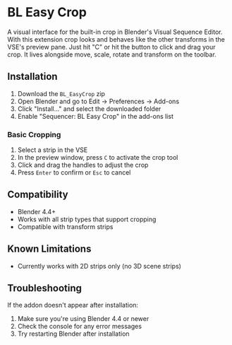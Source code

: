 # BL Easy Crop

A visual interface for the built-in crop in Blender's Visual Sequence Editor.  With this extension
crop looks and behaves like the other transforms in the VSE's preview pane.  Just hit "C" or hit the 
button to click and drag your crop.  It lives alongside move, scale, rotate and transform on the toolbar.  

## Installation

1. Download the `BL_EasyCrop` zip
2. Open Blender and go to Edit → Preferences → Add-ons
3. Click "Install..." and select the downloaded folder
4. Enable "Sequencer: BL Easy Crop" in the add-ons list

### Basic Cropping

1. Select a strip in the VSE
2. In the preview window, press `C` to activate the crop tool
3. Click and drag the handles to adjust the crop
4. Press `Enter` to confirm or `Esc` to cancel

## Compatibility

- Blender 4.4+
- Works with all strip types that support cropping
- Compatible with transform strips

## Known Limitations

- Currently works with 2D strips only (no 3D scene strips)

## Troubleshooting

If the addon doesn't appear after installation:
1. Make sure you're using Blender 4.4 or newer
2. Check the console for any error messages
3. Try restarting Blender after installation

